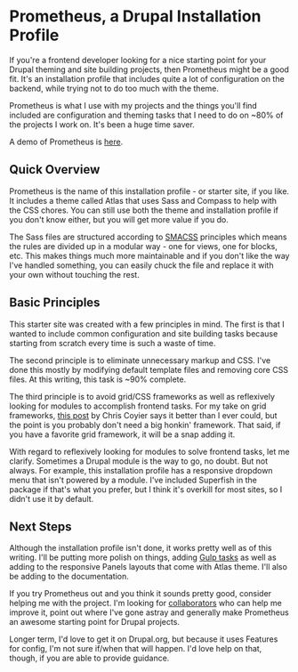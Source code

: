 # Prometheus, a Drupal Installation Profile
If you're a frontend developer looking for a nice starting point for your Drupal theming and site building projects, then Prometheus might be a good fit. It's an installation profile that includes quite a lot of configuration on the backend, while trying not to do too much with the theme.

Prometheus is what I use with my projects and the things you'll find included are configuration and theming tasks that I need to do on ~80% of the projects I work on. It's been a huge time saver.

A demo of Prometheus is [here](http://dev-prometheus.gotpantheon.com/).

## Quick Overview

Prometheus is the name of this installation profile - or starter site, if you like. It includes a theme called Atlas that uses Sass and Compass to help with the CSS chores. You can still use both the theme and installation profile if you don't know either, but you will get more value if you do.

The Sass files are structured according to [SMACSS](https://smacss.com/) principles which means the rules are divided up in a modular way - one for views, one for blocks, etc. This makes things much more maintainable and if you don't like the way I've handled something, you can easily chuck the file and replace it with your own without touching the rest.

## Basic Principles

This starter site was created with a few principles in mind. The first is that I wanted to include common configuration and site building tasks because starting from scratch every time is such a waste of time.

The second principle is to eliminate unnecessary markup and CSS. I've done this mostly by modifying default  template files and removing core CSS files. At this writing, this task is ~90% complete.

The third principle is to avoid grid/CSS frameworks as well as reflexively looking for modules to accomplish&nbsp;frontend tasks. For my take on grid frameworks, [this post](http://css-tricks.com/dont-overthink-it-grids/) by Chris Coyier says it better than I ever could, but the point is you probably don't need a big honkin' framework. That said, if you have a favorite grid framework, it will be a snap adding it.

With regard to reflexively looking for modules to solve frontend tasks, let me clarify. Sometimes a Drupal module is the way to go, no doubt. But not always. For example, this installation profile has a responsive dropdown menu that isn't powered by a module. I've included Superfish in the package if that's what you prefer, but I think it's overkill for most sites, so I didn't use it by default.

## Next Steps

Although the installation profile isn't done, it works pretty well as of this writing. I'll be putting more polish on things, adding [Gulp tasks](http://gulpjs.com/) as well as adding to the responsive Panels layouts that come with Atlas theme. I'll also be adding to the documentation.

If you try Prometheus out and you think it sounds pretty good, consider helping me with the project. I'm looking for  [collaborators](https://github.com/friendlymachine/prometheus) who can help me improve it, point out where I've gone astray and generally make Prometheus an awesome starting point for Drupal projects.

Longer term, I'd love to get it on Drupal.org, but because it uses Features for config, I'm not sure if/when that will happen. I'd love help on that, though, if you are able to provide guidance.

